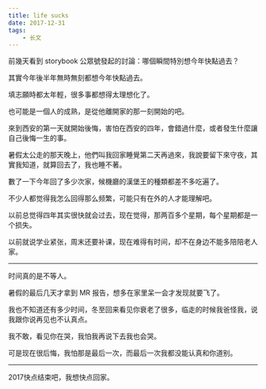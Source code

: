 ```yaml
---
title: life sucks
date: 2017-12-31
tags:
	- 长文
---
```


前幾天看到 storybook 公眾號發起的討論：哪個瞬間特別想今年快點過去？

其實今年後半年無時無刻都想今年快點過去。

填志願時都太年輕，很多事都想得太理想化了。

也可能是一個人的成熟，是從他離開家的那一刻開始的吧。

<!--more-->

來到西安的第一天就開始後悔，害怕在西安的四年，會錯過什麼，或者發生什麼讓自己後悔一生的事。

暑假太公走的那天晚上，他們叫我回家睡覺第二天再過來，我說要留下來守夜，其實我知道，就算回去了，我也睡不著。

數了一下今年回了多少次家，候機廳的漢堡王的種類都差不多吃遍了。

不少人都觉得我怎么回得那么频繁，可能只有在外的人才能理解吧。

以前总觉得四年其实很快就会过去，现在觉得，那两百多个星期，每个星期都是一个损失。

以前就说学业紧张，周末还要补课，现在难得有时间，却不在身边不能多陪陪老人家。

***

时间真的是不等人。

暑假的最后几天才拿到 MR 报告，想多在家里呆一会才发现就要飞了。

我也不知道还有多少时间，冬至回来看见你衰老了很多，临走的时候我爸怪我，说我跟你说再见也不认真点。

我不敢，看见你在哭，我怕我再说下去我也会哭。

可是现在很后悔，我怕那是最后一次，而最后一次我都没能认真和你道别。

***

2017快点结束吧，我想快点回家。